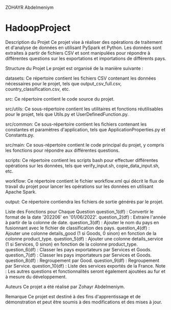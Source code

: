 ZOHAYR Abdelmeniym
# HadoopProject

Description du Projet
Ce projet vise à réaliser des opérations de traitement et d'analyse de données en utilisant PySpark et Python.
Les données sont extraites à partir de fichiers CSV et sont manipulées pour répondre à différentes questions sur les exportations et importations de différents pays.



Structure du Projet
Le projet est organisé de la manière suivante :

datasets: Ce répertoire contient les fichiers CSV contenant les données nécessaires pour le projet, tels que output_csv_full.csv, country_classification.csv, etc.

src: Ce répertoire contient le code source du projet.

src/utils: Ce sous-répertoire contient les utilitaires et fonctions réutilisables pour le projet, tels que Utils.py et UserDefinedFunction.py.

src/common: Ce sous-répertoire contient les fichiers contenant les constantes et paramètres d'application, tels que ApplicationProperties.py et Constants.py.

src/main: Ce sous-répertoire contient le code principal du projet, y compris les fonctions pour répondre aux différentes questions.

scripts: Ce répertoire contient les scripts bash pour effectuer différentes opérations sur les données, tels que verify_input.sh, copie_data_input.sh, etc.

workflow: Ce répertoire contient le fichier workflow.xml qui décrit le flux de travail du projet pour lancer les opérations sur les données en utilisant Apache Spark.

output: Ce répertoire contiendra les fichiers de sortie générés par le projet.

Liste des Fonctions pour Chaque Question
question_1(df) : Convertir le format de la date '202206' en '01/06/2022'.
question_2(df) : Extraire l'année à partir de la colonne de date.
question_3(df) : Ajouter le nom du pays en fusionnant avec le fichier de classification des pays.
question_4(df) : Ajouter une colonne details_good (1 si Goods, 0 sinon) en fonction de la colonne product_type.
question_5(df) : Ajouter une colonne details_service (1 si Services, 0 sinon) en fonction de la colonne product_type.
question_6(df) : Classer les pays exportateurs par Services et Goods.
question_7(df) : Classer les pays importateurs par Services et Goods.
question_8(df) : Regroupement par Good.
question_9(df) : Regroupement par Service.
question_10(df) : Liste des services exportés de la France.
Note : Les autres questions et fonctionnalités seront également ajoutées au fur et à mesure du développement.

Auteurs
Ce projet a été réalisé par Zohayr Abdelmeniym.

Remarque
Ce projet est destiné à des fins d'apprentissage et de démonstration et peut être soumis à des modifications et des mises à jour.

